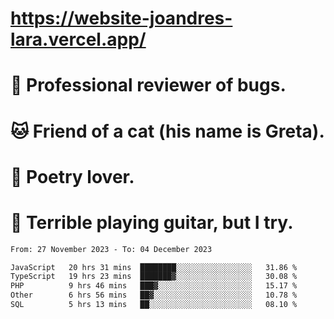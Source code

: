 # https://website-joandres-lara.vercel.app/
# 🐛 Professional reviewer of bugs.
# 🐱 Friend of a cat (his name is Greta).
# 📜 Poetry lover.
# 🎸 Terrible playing guitar, but I try.

<!--START_SECTION:waka-->

```txt
From: 27 November 2023 - To: 04 December 2023

JavaScript   20 hrs 31 mins  ████████░░░░░░░░░░░░░░░░░   31.86 %
TypeScript   19 hrs 23 mins  ███████▓░░░░░░░░░░░░░░░░░   30.08 %
PHP          9 hrs 46 mins   ███▓░░░░░░░░░░░░░░░░░░░░░   15.17 %
Other        6 hrs 56 mins   ██▓░░░░░░░░░░░░░░░░░░░░░░   10.78 %
SQL          5 hrs 13 mins   ██░░░░░░░░░░░░░░░░░░░░░░░   08.10 %
```

<!--END_SECTION:waka-->
